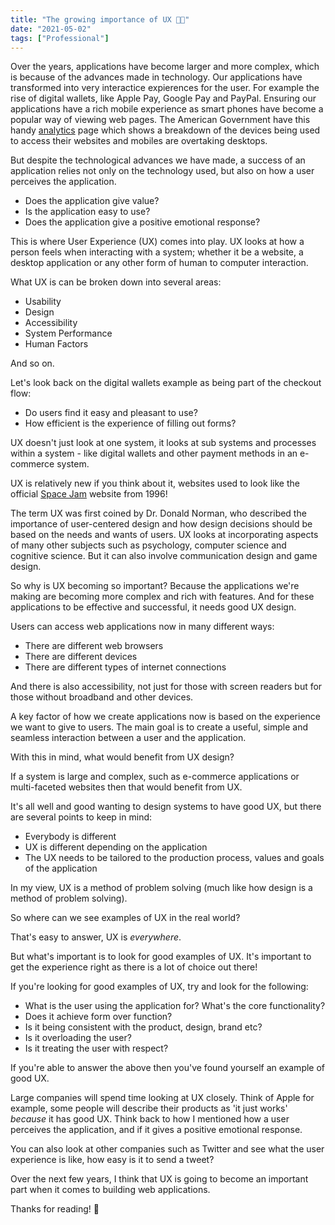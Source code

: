 ```yaml
---
title: "The growing importance of UX 👨‍💻"
date: "2021-05-02"
tags: ["Professional"]
---
```


Over the years, applications have become larger and more complex, which is because of the advances made in technology. Our applications have transformed into very interactice expierences for the user. For example the rise of digital wallets, like Apple Pay, Google Pay and PayPal. Ensuring our applications have a rich mobile experience as smart phones have become a popular way of viewing web pages. The American Government have this handy [analytics](https://analytics.usa.gov/) page which shows a breakdown of the devices being used to access their websites and mobiles are overtaking desktops.

But despite the technological advances we have made, a success of an application relies not only on the technology used, but also on how a user perceives the application.
- Does the application give value?
- Is the application easy to use?
- Does the application give a positive emotional response?

This is where User Experience (UX) comes into play. UX looks at how a person feels when interacting with a system; whether it be a website, a desktop application or any other form of human to computer interaction.

What UX is can be broken down into several areas:
- Usability
- Design
- Accessibility
- System Performance
- Human Factors

And so on.

Let's look back on the digital wallets example as being part of the checkout flow:
- Do users find it easy and pleasant to use?
- How efficient is the experience of filling out forms?

UX doesn't just look at one system, it looks at sub systems and processes within a system - like digital wallets and other payment methods in an e-commerce system.

UX is relatively new if you think about it, websites used to look like the official [Space Jam](https://www.spacejam.com/1996/) website from 1996!

The term UX was first coined by Dr. Donald Norman, who described the importance of user-centered design and how design decisions should be based on the needs and wants of users. UX looks at incorporating aspects of many other subjects such as psychology, computer science and cognitive science. But it can also involve communication design and game design.

So why is UX becoming so important? Because the applications we're making are becoming more complex and rich with features. And for these applications to be effective and successful, it needs good UX design.

Users can access web applications now in many different ways:
- There are different web browsers
- There are different devices
- There are different types of internet connections

And there is also accessibility, not just for those with screen readers but for those without broadband and other devices.

A key factor of how we create applications now is based on the experience we want to give to users. The main goal is to create a useful, simple and seamless interaction between a user and the application.

With this in mind, what would benefit from UX design?

If a system is large and complex, such as e-commerce applications or multi-faceted websites then that would benefit from UX.

It's all well and good wanting to design systems to have good UX, but there are several points to keep in mind:
- Everybody is different
- UX is different depending on the application
- The UX needs to be tailored to the production process, values and goals of the application

In my view, UX is a method of problem solving (much like how design is a method of problem solving). 

So where can we see examples of UX in the real world?

That's easy to answer, UX is _everywhere_.

But what's important is to look for good examples of UX. It's important to get the experience right as there is a lot of choice out there!

If you're looking for good examples of UX, try and look for the following:
- What is the user using the application for? What's the core functionality?
- Does it achieve form over function?
- Is it being consistent with the product, design, brand etc?
- Is it overloading the user?
- Is it treating the user with respect?

If you're able to answer the above then you've found yourself an example of good UX.

Large companies will spend time looking at UX closely. Think of Apple for example, some people will describe their products as 'it just works' _because_ it has good UX. Think back to how I mentioned how a user perceives the application, and if it gives a positive emotional response.

You can also look at other companies such as Twitter and see what the user experience is like, how easy is it to send a tweet?

Over the next few years, I think that UX is going to become an important part when it comes to building web applications.

Thanks for reading! 👏